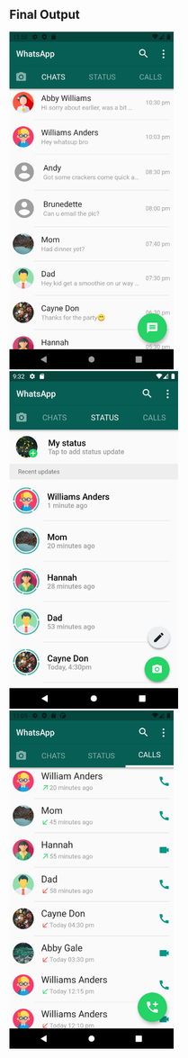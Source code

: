 
## Final Output

<img src="screenshots/WA chat Screen.png" width="292" height=auto> <img src="screenshots/WA status Screen.png" width="300" height=auto>  <img src="screenshots/Call Log WA.png" width="292" height=auto>



